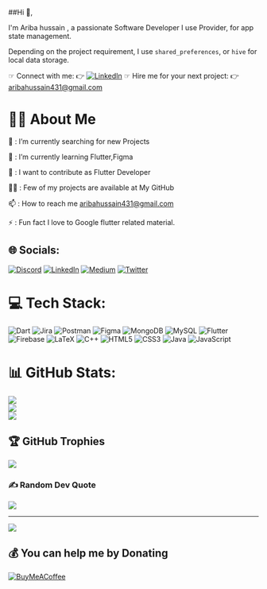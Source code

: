 ##Hi 👋,

I'm Ariba hussain , a passionate Software Developer 
I use Provider, for app state management.

Depending on the project requirement, I use `shared_preferences`, or `hive` for local data storage.

☞ Connect with me: 👉 [![LinkedIn](https://img.shields.io/badge/LinkedIn-%230077B5.svg?logo=linkedin&logoColor=white)](https://linkedin.com/in/https://www.linkedin.com/in/ariba1039/)
☞ Hire me for your next project:  👉aribahussain431@gmail.com
 
 
 
 # 🙋‍♂️ About Me


🔭 : I’m currently searching for new Projects

🌱 : I’m currently learning Flutter,Figma

👯 : I want to contribute as Flutter Developer

👨‍💻 : Few of my projects are available at My GitHub

📫 : How to reach me aribahussain431@gmail.com

⚡ : Fun fact I love to Google flutter related material. 
## 🌐 Socials:
[![Discord](https://img.shields.io/badge/Discord-%237289DA.svg?logo=discord&logoColor=white)](https://discord.gg/ariba1039#1819) [![LinkedIn](https://img.shields.io/badge/LinkedIn-%230077B5.svg?logo=linkedin&logoColor=white)](https://linkedin.com/in/https://www.linkedin.com/in/ariba1039/) [![Medium](https://img.shields.io/badge/Medium-12100E?logo=medium&logoColor=white)](https://medium.com/@https://medium.com/@aribadev) [![Twitter](https://img.shields.io/badge/Twitter-%231DA1F2.svg?logo=Twitter&logoColor=white)](https://twitter.com/https:/twitter.com/ariba_hussain10) 

# 💻 Tech Stack:
![Dart](https://img.shields.io/badge/dart-%230175C2.svg?style=for-the-badge&logo=dart&logoColor=white) ![Jira](https://img.shields.io/badge/jira-%230A0FFF.svg?style=for-the-badge&logo=jira&logoColor=white) ![Postman](https://img.shields.io/badge/Postman-FF6C37?style=for-the-badge&logo=postman&logoColor=white) 	![Figma](https://img.shields.io/badge/figma-%23F24E1E.svg?style=for-the-badge&logo=figma&logoColor=white) ![MongoDB](https://img.shields.io/badge/MongoDB-%234ea94b.svg?style=for-the-badge&logo=mongodb&logoColor=white) ![MySQL](https://img.shields.io/badge/mysql-%2300f.svg?style=for-the-badge&logo=mysql&logoColor=white) ![Flutter](https://img.shields.io/badge/Flutter-%2302569B.svg?style=for-the-badge&logo=Flutter&logoColor=white) ![Firebase](https://img.shields.io/badge/firebase-%23039BE5.svg?style=for-the-badge&logo=firebase) ![LaTeX](https://img.shields.io/badge/latex-%23008080.svg?style=for-the-badge&logo=latex&logoColor=white) ![C++](https://img.shields.io/badge/c++-%2300599C.svg?style=for-the-badge&logo=c%2B%2B&logoColor=white) ![HTML5](https://img.shields.io/badge/html5-%23E34F26.svg?style=for-the-badge&logo=html5&logoColor=white) ![CSS3](https://img.shields.io/badge/css3-%231572B6.svg?style=for-the-badge&logo=css3&logoColor=white) ![Java](https://img.shields.io/badge/java-%23ED8B00.svg?style=for-the-badge&logo=java&logoColor=white) ![JavaScript](https://img.shields.io/badge/javascript-%23323330.svg?style=for-the-badge&logo=javascript&logoColor=%23F7DF1E)
# 📊 GitHub Stats:
![](https://github-readme-stats.vercel.app/api?username=ARIBA1039&theme=dark&hide_border=false&include_all_commits=true&count_private=true)<br/>
![](https://github-readme-streak-stats.herokuapp.com/?user=ARIBA1039&theme=dark&hide_border=false)<br/>
![](https://github-readme-stats.vercel.app/api/top-langs/?username=ARIBA1039&theme=dark&hide_border=false&include_all_commits=true&count_private=true&layout=compact)

## 🏆 GitHub Trophies
![](https://github-profile-trophy.vercel.app/?username=ARIBA1039&theme=radical&no-frame=false&no-bg=true&margin-w=4)


### ✍️ Random Dev Quote
![](https://quotes-github-readme.vercel.app/api?type=horizontal&theme=radical)



---
[![](https://visitcount.itsvg.in/api?id=ARIBA1039&icon=0&color=0)](https://visitcount.itsvg.in)

  ## 💰 You can help me by Donating
  [![BuyMeACoffee](https://img.shields.io/badge/Buy%20Me%20a%20Coffee-ffdd00?style=for-the-badge&logo=buy-me-a-coffee&logoColor=black)](https://buymeacoffee.com/https://www.buymeacoffee.com/ariba1039) 

  
<!-- Proudly created with GPRM ( https://gprm.itsvg.in ) -->
